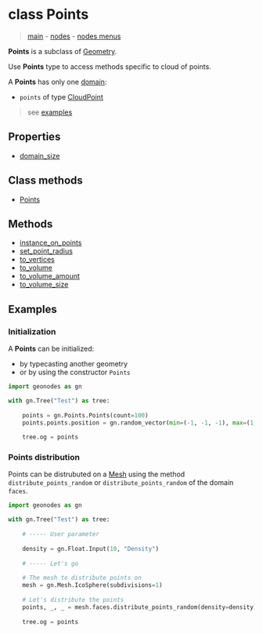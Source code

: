 # class Points

> [main](../index.md) - [nodes](nodes.md) - [nodes menus](nodes_menus.md)

**Points** is a subclass of [Geometry](Geometry.md).

Use **Points** type to access methods specific to cloud of points.

A **Points** has only one [domain](domain.md):
- `points` of type [CloudPoint](CloudPoint.md)
> see [examples](#examples)

## Properties

- [domain_size](#domain_size)

## Class methods

- [Points](#Points)


## Methods

- [instance_on_points](#instance_on_points)
- [set_point_radius](#set_point_radius)
- [to_vertices](#to_vertices)
- [to_volume](#to_volume)
- [to_volume_amount](#to_volume_amount)
- [to_volume_size](#to_volume_size)

## Examples

### Initialization

A **Points** can be initialized:
- by typecasting another geometry
- or by using the constructor `Points`

```python
import geonodes as gn

with gn.Tree("Test") as tree:
    
    points = gn.Points.Points(count=100)
    points.points.position = gn.random_vector(min=(-1, -1, -1), max=(1, 1, 1))
    
    tree.og = points
```

### Points distribution

Points can be distrubuted on a [Mesh](mesh.md) using the method `distribute_points_random` or `distribute_points_random` of
the domain `faces`.

```python
import geonodes as gn

with gn.Tree("Test") as tree:
    
    # ----- User parameter
    
    density = gn.Float.Input(10, "Density")
    
    # ----- Let's go
    
    # The mesh to distribute points on
    mesh = gn.Mesh.IcoSphere(subdivisions=1)
    
    # Let's distribute the points
    points, _, _ = mesh.faces.distribute_points_random(density=density)
    
    tree.og = points
```
